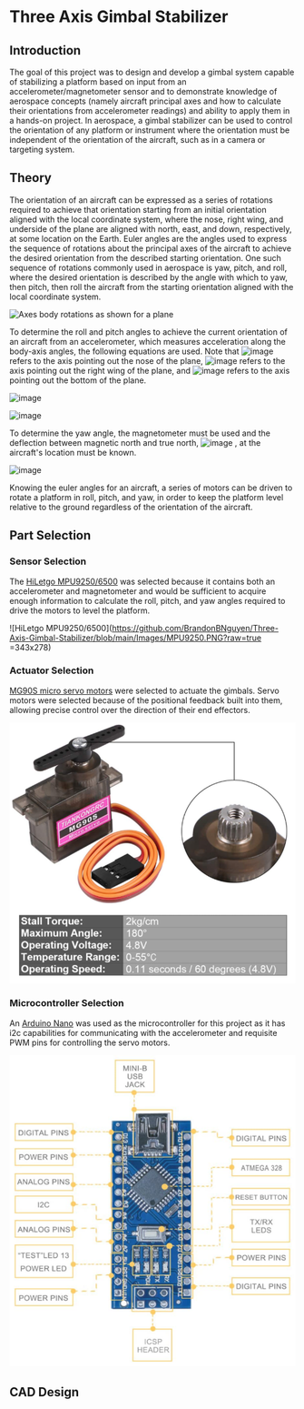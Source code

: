 # Three Axis Gimbal Stabilizer

## Introduction

The goal of this project was to design and develop a gimbal system capable of stabilizing a platform based on input from an accelerometer/magnetometer sensor and to demonstrate knowledge of aerospace concepts (namely aircraft principal axes and how to calculate their orientations from accelerometer readings) and ability to apply them in a hands-on project. In aerospace, a gimbal stabilizer can be used to control the orientation of any platform or instrument where the orientation must be independent of the orientation of the aircraft, such as in a camera or targeting system.

## Theory

The orientation of an aircraft can be expressed as a series of rotations required to achieve that orientation starting from an initial orientation aligned with the local coordinate system, where the nose, right wing, and underside of the plane are aligned with north, east, and down, respectively, at some location on the Earth. Euler angles are the angles used to express the sequence of rotations about the principal axes of the aircraft to achieve the desired orientation from the described starting orientation. One such sequence of rotations commonly used in aerospace is yaw, pitch, and roll, where the desired orientation is described by the angle with which to yaw, then pitch, then roll the aircraft from the starting orientation aligned with the local coordinate system.

![Axes body rotations as shown for a plane](https://www.grc.nasa.gov/www/k-12/airplane/Images/rotations.gif)

To determine the roll and pitch angles to achieve the current orientation of an aircraft from an accelerometer, which measures acceleration along the body-axis angles, the following equations are used. Note that ![image](https://user-images.githubusercontent.com/19226773/112064150-c2993680-8b1f-11eb-8506-df90c7d99604.png) refers to the axis pointing out the nose of the plane, ![image](https://user-images.githubusercontent.com/19226773/112064219-d9d82400-8b1f-11eb-8d28-8dbb1afd5a1d.png) refers to the axis pointing out the right wing of the plane, and ![image](https://user-images.githubusercontent.com/19226773/112064251-e492b900-8b1f-11eb-9c56-ba1387fe8e43.png) refers to the axis pointing out the bottom of the plane.

![image](https://user-images.githubusercontent.com/19226773/112064676-9631ea00-8b20-11eb-81db-6eaba842998c.png)

![image](https://user-images.githubusercontent.com/19226773/112064768-bcf02080-8b20-11eb-8d58-c80a8a41bf3a.png)

To determine the yaw angle, the magnetometer must be used and the deflection between magnetic north and true north, ![image](https://user-images.githubusercontent.com/19226773/112065019-2cfea680-8b21-11eb-841b-2c8bf099a2ca.png)
, at the aircraft's location must be known.

![image](https://user-images.githubusercontent.com/19226773/112065132-5fa89f00-8b21-11eb-9a88-f0e400b1ec82.png)

Knowing the euler angles for an aircraft, a series of motors can be driven to rotate a platform in roll, pitch, and yaw, in order to keep the platform level relative to the ground regardless of the orientation of the aircraft.

## Part Selection

### Sensor Selection

The [HiLetgo MPU9250/6500](https://www.amazon.com/gp/product/B01I1J0Z7Y/ref=ppx_yo_dt_b_search_asin_title?ie=UTF8&psc=1) was selected because it contains both an accelerometer and magnetometer and would be sufficient to acquire enough information to calculate the roll, pitch, and yaw angles required to drive the motors to level the platform.

![HiLetgo MPU9250/6500](https://github.com/BrandonBNguyen/Three-Axis-Gimbal-Stabilizer/blob/main/Images/MPU9250.PNG?raw=true =343x278)

### Actuator Selection

[MG90S micro servo motors](https://www.amazon.com/gp/product/B07F7VJQL5/ref=ppx_yo_dt_b_search_asin_title?ie=UTF8&psc=1) were selected to actuate the gimbals. Servo motors were selected because of the positional feedback built into them, allowing precise control over the direction of their end effectors.

![MG90S micro servo motors](https://github.com/BrandonBNguyen/Three-Axis-Gimbal-Stabilizer/blob/main/Images/MG90S%20Micro%20Servo.PNG?raw=true)

### Microcontroller Selection

An [Arduino Nano](https://www.amazon.com/gp/product/B0713XK923/ref=ppx_yo_dt_b_search_asin_title?ie=UTF8&psc=1) was used as the microcontroller for this project as it has i2c capabilities for communicating with the accelerometer and requisite PWM pins for controlling the servo motors.

![Arduino Nano](https://github.com/BrandonBNguyen/Three-Axis-Gimbal-Stabilizer/blob/main/Images/Arduino%20Nano.PNG?raw=true)

## CAD Design


